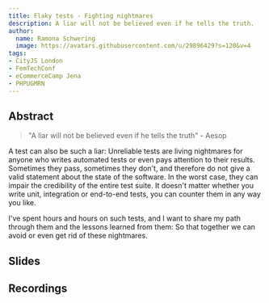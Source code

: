 ```yaml
---
title: Flaky tests - Fighting nightmares
description: A liar will not be believed even if he tells the truth.
author:
  name: Ramona Schwering
  image: https://avatars.githubusercontent.com/u/29896429?s=120&v=4
tags:
- CityJS London
- FemTechConf
- eCommerceCamp Jena
- PHPUGMRN
---
```


## Abstract

> "A liar will not be believed even if he tells the truth" - Aesop

A test can also be such a liar: Unreliable tests are living nightmares for anyone who writes automated tests or even pays attention to their results. Sometimes they pass, sometimes they don't, and therefore do not give a valid statement about the state of the software. In the worst case, they can impair the credibility of the entire test suite. It doesn't matter whether you write unit, integration or end-to-end tests, you can counter them in any way you like.
 
I've spent hours and hours on such tests, and I want to share my path through them and the lessons learned from them: So that together we can avoid or even get rid of these nightmares.

## Slides

<media-grid :media="[{
name: 'Slides',
url: 'https://speakerdeck.com/leichteckig/flaky-tests-fighting-nightmares-60a9a604-cbce-4ad1-8a10-664fed9d1a8b'
}]"></media-grid>

## Recordings

<media-grid :media="[{
  name: 'CityJS',
  url: 'https://www.youtube-nocookie.com/embed/5VMvCZaGW_c'
  }, {
  name: 'eCommerce Camp Jena',
  url: 'https://www.youtube-nocookie.com/embed/tf4tQKDcww0'
}]"></media-grid>
